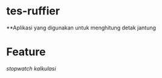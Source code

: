 # tes-ruffier
**Aplikasi yang digunakan untuk menghitung detak jantung

# Feature
*stopwatch*
*kalkulasi*
